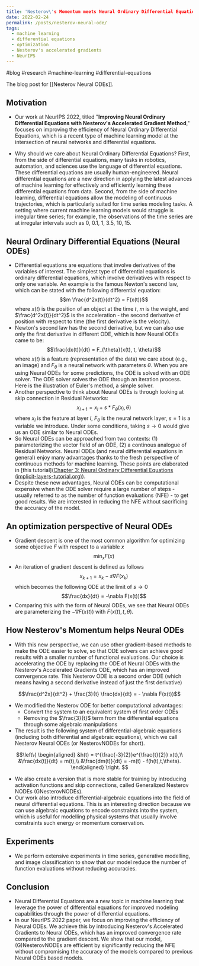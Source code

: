```yaml
---
title: 'Nesterov\'s Momentum meets Neural Ordinary Differential Equations'
date: 2022-02-24
permalink: /posts/nesterov-neural-ode/
tags:
  - machine learning
  - differential equations
  - optimization
  - Nesterov's accelerated gradients
  - NeurIPS
---
```


#blog #research #machine-learning #differential-equations 

The blog post for [[Nesterov Neural ODEs]].

## Motivation

- Our work at NeurIPS 2022, titled "**Improving Neural Ordinary Differential Equations with Nesterov's Accelerated Gradient Method**," focuses on improving the efficiency of Neural Ordinary Differential Equations, which is a recent type of machine learning model at the intersection of neural networks and differential equations.

- Why should we care about Neural Ordinary Differential Equations? First, from the side of differential equations, many tasks in robotics, automation, and sciences use the language of differential equations. These differential equations are usually human-engineered. Neural differential equations are a new direction in applying the latest advances of machine learning for effectively and efficiently learning these differential equations from data. Second, from the side of machine learning, differential equations allow the modeling of continuous trajectories, which is particularly suited for time series modeling tasks. A setting where current machine learning models would struggle is irregular time series; for example, the observations of the time series are at irregular intervals such as 0, 0.1, 1, 3.5, 10, 15.
  

## Neural Ordinary Differential Equations (Neural ODEs)

  - Differential equations are equations that involve derivatives of the variables of interest. The simplest type of differential equations is ordinary differential equations, which involve derivatives with respect to only one variable. An example is the famous Newton's second law, which can be stated with the following differential equation:
  $$m \frac{d^2x(t)}{dt^2} = F(x(t))$$
  where $x(t)$ is the position of an object at the time $t$, $m$ is the weight, and $\frac{d^2x(t)}{dt^2}$ is the acceleration - the second derivative of position with respect to time (the first derivative is the velocity).
  - Newton's second law has the second derivative, but we can also use only the first derivative in different ODE, which is how Neural ODEs came to be:
  $$\frac{dx(t)}{dt} = F_{\theta}(x(t), t, \theta)$$
  where $x(t)$ is a feature (representation of the data) we care about (e.g., an image) and $F_{\theta}$ is a neural network with parameters $\theta$. When you are using Neural ODEs for some predictions, the ODE is solved with an ODE solver. The ODE solver solves the ODE through an iteration process. Here is the illustration of Euler's method, a simple solver.
  - Another perspective to think about Neural ODEs is through looking at skip connection in Residual Networks:
  $$x_{l+1} = x_{l} + s * F_{\theta}(x_l, \theta)$$
  where $x_l$ is the feature at layer $l$, $F_{\theta}$ is the neural network layer, $s=1$ is a variable we introduce. Under some conditions, taking $s \rightarrow 0$ would give us an ODE similar to Neural ODEs.
  -  So Neural ODEs can be approached from two contexts: (1) parameterizing the vector field of an ODE, (2) a continous analogue of Residual Networks. Neural ODEs (and neural differential equations in general) enjoy many advantages thanks to the fresh perspective of continuous methods for machine learning. These points are elaborated in [this tutorial]([Chapter 3: Neural Ordinary Differential Equations (implicit-layers-tutorial.org)](http://implicit-layers-tutorial.org/neural_odes/)).
- Despite these new advantages, Neural ODEs can be computational expensive when the ODE solver require a large number of steps - usually referred to as the number of function evaluations (NFE) - to get good results. We are interested in reducing the NFE without sacrificing the accuracy of the model.
  

## An optimization perspective of Neural ODEs
- Gradient descent is one of the most common algorithm for optimizing some objective $F$ with respect to a variable $x$
$$\min_x F(x)$$
- An iteration of gradient descent is defined as follows
$$x_{k+1} = x_{k} - s \nabla F(x_k)$$
which becomes the following ODE at the limit of $s \rightarrow 0$ 
$$\frac{dx}{dt} = -\nabla F(x(t))$$
- Comparing this with the form of Neural ODEs, we see that Neural ODEs are parameterizing the $-\nabla F(x(t))$ with $F(x(t), t, \theta)$.

## How Nesterov's Momentum helps Neural ODEs
- With this new perspective, we can use other gradient-based methods to make the ODE easier to solve, so that ODE solvers can achieve good results with a smaller number of functional evaluations. Our choice is accelerating the ODE by replacing the ODE of Neural ODEs with the Nesterov's Accelerated Gradients ODE, which has an improved convergence rate. This Nesterov ODE is a second order ODE (which means having a second derivative instead of just the first derivative)

$$\frac{d^2x}{dt^2} + \frac{3}{t} \frac{dx}{dt} = - \nabla F(x(t))$$

- We modified the Nesterov ODE for better computational advantages: 
  - Convert the system to an equivalent system of first order ODEs
  - Removing the $\frac{3}{t}$ term from the differential equations through some algebraic manipulations
- The result is the following system of differential-algebraic equations (including both differential and algebraic equations), which we call Nesterov Neural ODEs (or NesterovNODEs for short).

$$\left\{
  \begin{aligned}
    &h(t) = t^{\frac{-3}{2}}e^{\frac{t}{2}} x(t),\\
    &\frac{dx(t)}{dt} = m(t),\\
    &\frac{dm(t)}{dt} = -m(t) - f(h(t),t,\theta).
  \end{aligned}
  \right.
$$

- We also create a version that is more stable for training by introducing activation functions and skip connections, called Generalized Nesterov NODEs (GNesterovNODEs).
- Our work also introduce differential-algebraic equations into the field of neural differential equations. This is an interesting direction because we can use algebraic equations to encode constraints into the system, which is useful for modelling physical systems that usually involve constraints such energy or momentum conservation.

## Experiments
- We perform extensive experiments in time series, generative modelling, and image classification to show that our model reduce the number of function evaluations without reducing accuracies.

## Conclusion
- Neural Differential Equations are a new topic in machine learning that leverage the power of differential equations for improved modeling capabilities through the power of differential equations.
- In our NeurIPS 2022 paper, we focus on improving the efficiency of Neural ODEs. We achieve this by introducing Nesterov's Accelerated Gradients to Neural ODEs, which has an improved convergence rate compared to the gradient descent. We show that our model, (G)NesterovNODEs are efficient by significantly reducing the NFE without compromising the accuracy of the models compared to previous Neural ODEs based models.